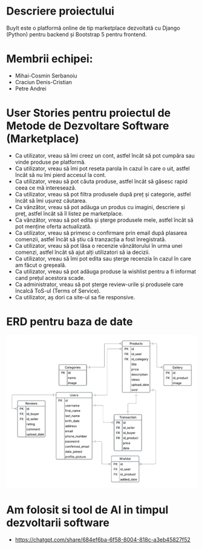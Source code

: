 # Descriere proiectului
BuyIt este o platformă online de tip marketplace dezvoltată cu Django (Python) pentru backend și Bootstrap 5 pentru frontend.

# Membrii echipei:
- Mihai-Cosmin Serbanoiu
- Craciun Denis-Cristian
- Petre Andrei

# User Stories pentru proiectul de Metode de Dezvoltare Software (Marketplace)

- Ca utilizator, vreau să îmi creez un cont, astfel încât să pot cumpăra sau vinde produse pe platformă.
- Ca utilizator, vreau să îmi pot reseta parola în cazul în care o uit, astfel încât să nu îmi pierd accesul la cont.
- Ca utilizator, vreau să pot căuta produse, astfel încât să găsesc rapid ceea ce mă interesează.
- Ca utilizator, vreau să pot filtra produsele după preț și categorie, astfel încât să îmi ușurez căutarea.
- Ca vânzător, vreau să pot adăuga un produs cu imagini, descriere și preț, astfel încât să îl listez pe marketplace.
- Ca vânzător, vreau să pot edita și șterge produsele mele, astfel încât să pot menține oferta actualizată.
- Ca utilizator, vreau să primesc o confirmare prin email după plasarea comenzii, astfel încât să știu că tranzacția a fost înregistrată.
- Ca utilizator, vreau să pot lăsa o recenzie vânzătorului în urma unei comenzi, astfel încât să ajut alți utilizatori să ia decizii.
- Ca utilizator, vreau să îmi pot edita sau șterge recenzia în cazul în care am făcut o greșeală.
- Ca utilizator, vreau să pot adăuga produse la wishlist pentru a fi informat cand prețul acestora scade.
- Ca administrator, vreau să pot șterge review-urile și produsele care încalcă ToS-ul (Terms of Service).
- Ca utilizator, aș dori ca site-ul sa fie responsive.

# ERD pentru baza de date
![Diagrama](MDSProiect.png)

# Am folosit si tool de AI in timpul dezvoltarii software
- https://chatgpt.com/share/684ef6ba-6f58-8004-818c-a3eb45827f52
